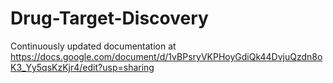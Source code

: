 # Drug-Target-Discovery

Continuously updated documentation at https://docs.google.com/document/d/1vBPsryVKPHoyGdiQk44DvjuQzdn8oK3_Yy5qsKzKjr4/edit?usp=sharing

